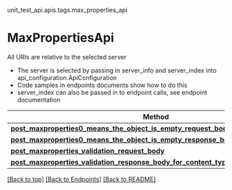 <a name="top"></a>
unit_test_api.apis.tags.max_properties_api
# MaxPropertiesApi

All URIs are relative to the selected server
- The server is selected by passing in server_info and server_index into api_configuration.ApiConfiguration
- Code samples in endpoints documents show how to do this
- server_index can also be passed in to endpoint calls, see endpoint documentation

Method | Description
------ | -------------
[**post_maxproperties0_means_the_object_is_empty_request_body**](max_properties_api/post_maxproperties0_means_the_object_is_empty_request_body.md) | 
[**post_maxproperties0_means_the_object_is_empty_response_body_for_content_types**](max_properties_api/post_maxproperties0_means_the_object_is_empty_response_body_for_content_types.md) | 
[**post_maxproperties_validation_request_body**](max_properties_api/post_maxproperties_validation_request_body.md) | 
[**post_maxproperties_validation_response_body_for_content_types**](max_properties_api/post_maxproperties_validation_response_body_for_content_types.md) | 

[[Back to top]](#top) [[Back to Endpoints]](../../../README.md#Endpoints) [[Back to README]](../../../README.md)
